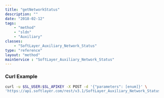 ```yaml
---
title: "getNetworkStatus"
description: ""
date: "2018-02-12"
tags:
    - "method"
    - "sldn"
    - "Auxiliary"
classes:
    - "SoftLayer_Auxiliary_Network_Status"
type: "reference"
layout: "method"
mainService : "SoftLayer_Auxiliary_Network_Status"
---
```


### Curl Example
```bash
curl -u $SL_USER:$SL_APIKEY -X POST -d '{"parameters": [enum]}' \
'https://api.softlayer.com/rest/v3.1/SoftLayer_Auxiliary_Network_Status/getNetworkStatus'
```
